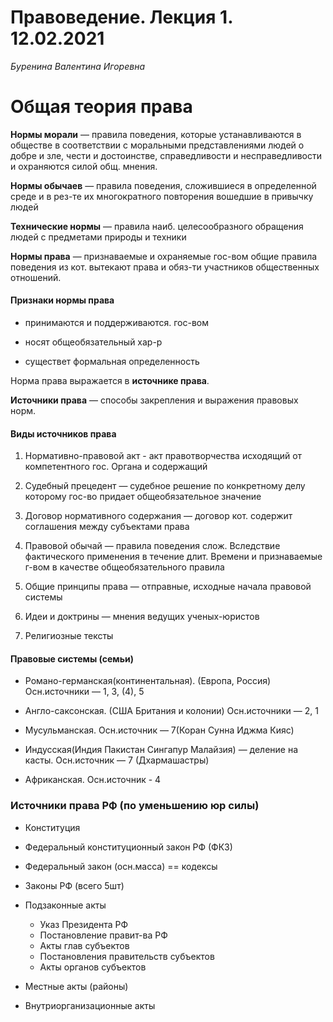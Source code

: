 # Правоведение. Лекция 1. 12.02.2021

*Буренина Валентина Игоревна*



# Общая теория права

**Нормы морали** — правила поведения, которые устанавливаются в обществе в соответствии с моральными представлениями людей о добре и зле, чести и достоинстве, справедливости и несправедливости и охраняются силой общ. мнения.

**Нормы обычаев** —  правила поведения, сложившиеся в определенной среде и в рез-те их многократного повторения вошедшие в привычку людей

**Технические нормы** — правила наиб. целесообразного обращения людей с предметами природы и техники

**Нормы права** — признаваемые и охраняемые гос-вом общие правила поведения из кот. вытекают права и обяз-ти участников общественных отношений.



#### Признаки нормы права

- принимаются и поддерживаются. гос-вом

- носят общеобязательный хар-р

- существет формальная определенность



Норма права выражается в **источнике права**.

**Источники права** — способы закрепления и выражения правовых норм.

#### Виды источников права

1. Нормативно-правовой акт - акт правотворчества исходящий от компетентного гос. Органа и содержащий

2. Судебный прецедент — судебное решение по конкретному делу которому гос-во придает общеобязательное значение

3. Договор нормативного содержания — договор кот. содержит соглашения между субъектами права

4. Правовой обычай — правила поведения слож. Вследствие фактического применения в течение длит. Времени и признаваемые г-вом в качестве общеобязательного правила

5. Общие принципы права — отправные, исходные начала правовой системы

6. Идеи и доктрины — мнения ведущих ученых-юристов

7. Религиозные тексты



#### Правовые системы (семьи)

- Романо-германская(континентальная). (Европа, Россия) Осн.источники — 1, 3, (4), 5

- Англо-саксонская. (США Британия и колонии) Осн.источники — 2, 1

- Мусульманская. Осн.источник — 7(Коран Сунна Иджма Кияс)

- Индусская(Индия Пакистан Сингапур Малайзия) — деление на касты. Осн.источник — 7 (Дхармашастры)

- Африканская. Осн.источник - 4 



### Источники права РФ (по уменьшению юр силы)

- Конституция

- Федеральный конституционный закон РФ (ФКЗ)

- Федеральный закон (осн.масса) == кодексы

- Законы РФ (всего 5шт)

- Подзаконные акты
  - Указ Президента РФ
  - Постановление правит-ва РФ
  - Акты глав субъектов
  - Постановления правительств субъектов
  - Акты органов субъектов
- Местные акты (районы)
- Внутриорганизационные акты

